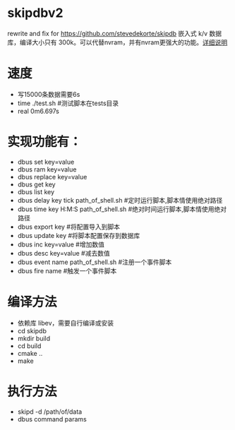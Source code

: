 # skipdbv2
rewrite and fix for https://github.com/stevedekorte/skipdb
嵌入式 k/v 数据库，编译大小只有 300k。可以代替nvram，并有nvram更强大的功能。[详细说明](http://koolshare.cn/thread-4850-1-1.html)

# 速度
* 写15000条数据需要6s
* time ./test.sh #测试脚本在tests目录
* real	0m6.697s

# 实现功能有：

* dbus set key=value
* dbus ram key=value
* dbus replace key=value
* dbus get key
* dbus list key
* dbus delay key tick path_of_shell.sh #定时运行脚本,脚本情使用绝对路径
* dbus time key H:M:S path_of_shell.sh #绝对时间运行脚本,脚本情使用绝对路径
* dbus export key #将配置导入到脚本
* dbus update key #将脚本配置保存到数据库
* dbus inc key=value #增加数值
* dbus desc key=value #减去数值
* dbus event name path_of_shell.sh #注册一个事件脚本
* dbus fire name #触发一个事件脚本

# 编译方法
* 依赖库 libev，需要自行编译或安装
* cd skipdb
* mkdir build
* cd build
* cmake ..
* make

# 执行方法
* skipd -d /path/of/data
* dbus command params
